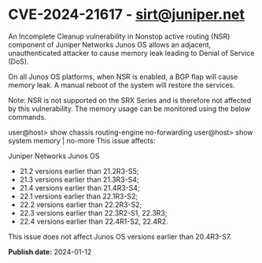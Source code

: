 # CVE-2024-21617 - sirt@juniper.net


An Incomplete Cleanup vulnerability in Nonstop active routing (NSR) component of Juniper Networks Junos OS allows an adjacent, unauthenticated attacker to cause memory leak leading to Denial of Service (DoS).

On all Junos OS platforms, when NSR is enabled, a BGP flap will cause memory leak. A manual reboot of the system will restore the services.

Note: NSR is not supported on the SRX Series and is therefore not affected by this vulnerability.
The memory usage can be monitored using the below commands.

user@host> show chassis routing-engine no-forwarding
user@host> show system memory | no-more
This issue affects:

Juniper Networks Junos OS



  *  21.2 versions earlier than 21.2R3-S5;
  *  21.3 versions earlier than 21.3R3-S4;
  *  21.4 versions earlier than 21.4R3-S4;
  *  22.1 versions earlier than 22.1R3-S2;
  *  22.2 versions earlier than 22.2R3-S2;
  *  22.3 versions earlier than 22.3R2-S1, 22.3R3;
  *  22.4 versions earlier than 22.4R1-S2, 22.4R2.




This issue does not affect Junos OS versions earlier than 20.4R3-S7.





**Publish date:** 2024-01-12
